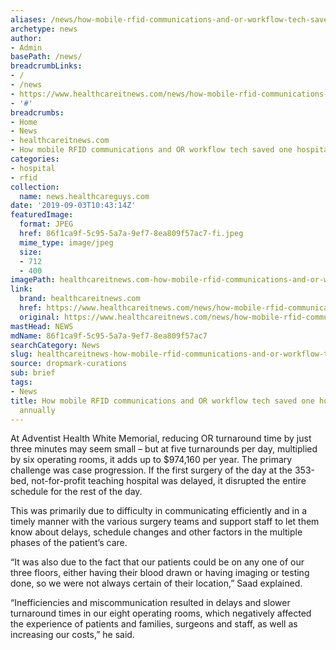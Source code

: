 ```yaml
---
aliases: /news/how-mobile-rfid-communications-and-or-workflow-tech-saved-one-hospital-1m-annually
archetype: news
author:
- Admin
basePath: /news/
breadcrumbLinks:
- /
- /news
- https://www.healthcareitnews.com/news/how-mobile-rfid-communications-and-or-workflow-tech-saved-one-hospital-1m-annually
- '#'
breadcrumbs:
- Home
- News
- healthcareitnews.com
- How mobile RFID communications and OR workflow tech saved one hospital $1M annually
categories:
- hospital
- rfid
collection:
  name: news.healthcareguys.com
date: '2019-09-03T10:43:14Z'
featuredImage:
  format: JPEG
  href: 86f1ca9f-5c95-5a7a-9ef7-8ea809f57ac7-fi.jpeg
  mime_type: image/jpeg
  size:
  - 712
  - 400
imagePath: healthcareitnews.com-how-mobile-rfid-communications-and-or-workflow-tech-saved-one-hospital-1m-annually
link:
  brand: healthcareitnews.com
  href: https://www.healthcareitnews.com/news/how-mobile-rfid-communications-and-or-workflow-tech-saved-one-hospital-1m-annually
  original: https://www.healthcareitnews.com/news/how-mobile-rfid-communications-and-or-workflow-tech-saved-one-hospital-1m-annually
mastHead: NEWS
mdName: 86f1ca9f-5c95-5a7a-9ef7-8ea809f57ac7
searchCategory: News
slug: healthcareitnews-how-mobile-rfid-communications-and-or-workflow-tech-saved-one-hospital-1m-annually
source: dropmark-curations
sub: brief
tags:
- News
title: How mobile RFID communications and OR workflow tech saved one hospital $1M
  annually
---
```


At Adventist Health White Memorial, reducing OR turnaround time by just three minutes may seem small – but at five turnarounds per day, multiplied by six operating rooms, it adds up to $974,160 per year. The primary challenge was case progression. If the first surgery of the day at the 353-bed, not-for-profit teaching hospital was delayed, it disrupted the entire schedule for the rest of the day.

This was primarily due to difficulty in communicating efficiently and in a timely manner with the various surgery teams and support staff to let them know about delays, schedule changes and other factors in the multiple phases of the patient’s care.

“It was also due to the fact that our patients could be on any one of our three floors, either having their blood drawn or having imaging or testing done, so we were not always certain of their location,” Saad explained.

“Inefficiencies and miscommunication resulted in delays and slower turnaround times in our eight operating rooms, which negatively affected the experience of patients and families, surgeons and staff, as well as increasing our costs,” he said.